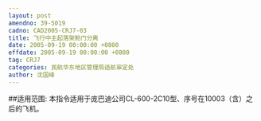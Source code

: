 ```yaml
---
layout: post
amendno: 39-5019
cadno: CAD2005-CRJ7-03
title: 飞行中主起落架舱门分离
date: 2005-09-19 00:00:00 +0800
effdate: 2005-09-19 00:00:00 +0800
tag: CRJ7
categories: 民航华东地区管理局适航审定处
author: 沈国峰
---
```


##适用范围:
本指令适用于庞巴迪公司CL-600-2C10型、序号在10003（含）之后的飞机。

